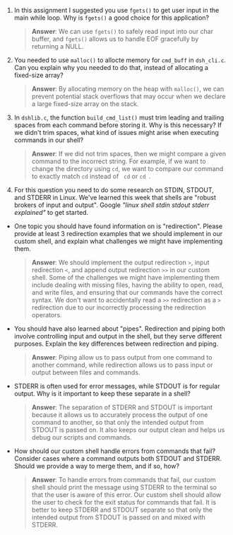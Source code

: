 1. In this assignment I suggested you use `fgets()` to get user input in the main while loop. Why is `fgets()` a good choice for this application?

    > **Answer**: We can use `fgets()` to safely read input into our char buffer, and `fgets()` allows us to handle EOF gracefully by returning a NULL.

2. You needed to use `malloc()` to allocte memory for `cmd_buff` in `dsh_cli.c`. Can you explain why you needed to do that, instead of allocating a fixed-size array?

    > **Answer**:  By allocating memory on the heap with `malloc()`, we can prevent potential stack overflows that may occur when we declare a large fixed-size array on the stack.


3. In `dshlib.c`, the function `build_cmd_list()` must trim leading and trailing spaces from each command before storing it. Why is this necessary? If we didn't trim spaces, what kind of issues might arise when executing commands in our shell?

    > **Answer**:  If we did not trim spaces, then we might compare a given command to the incorrect string. For example, if we want to change the directory using `cd`, we want to compare our command to exactly match `cd` instead of ` cd` or `cd `.

4. For this question you need to do some research on STDIN, STDOUT, and STDERR in Linux. We've learned this week that shells are "robust brokers of input and output". Google _"linux shell stdin stdout stderr explained"_ to get started.

- One topic you should have found information on is "redirection". Please provide at least 3 redirection examples that we should implement in our custom shell, and explain what challenges we might have implementing them.

    > **Answer**:  We should implement the output redirection `>`, input redirection `<`, and append output redirection `>>` in our custom shell. Some of the challenges we might have implementing them include dealing with missing files, having the ability to open, read, and write files, and ensuring that our commands have the correct syntax. We don't want to accidentally read a `>>` redirection as a `>` redirection due to our incorrectly processing the redirection operators.

- You should have also learned about "pipes". Redirection and piping both involve controlling input and output in the shell, but they serve different purposes. Explain the key differences between redirection and piping.

    > **Answer**:  Piping allow us to pass output from one command to another command, while redirection allows us to pass input or output between files and commands.

- STDERR is often used for error messages, while STDOUT is for regular output. Why is it important to keep these separate in a shell?

    > **Answer**: The separation of STDERR and STDOUT is important because it allows us to accurately process the output of one command to another, so that only the intended output from STDOUT is passed on. It also keeps our output clean and helps us debug our scripts and commands.

- How should our custom shell handle errors from commands that fail? Consider cases where a command outputs both STDOUT and STDERR. Should we provide a way to merge them, and if so, how?

    > **Answer**:  To handle errors from commands that fail, our custom shell should print the message using STDERR to the terminal so that the user is aware of this error. Our custom shell should allow the user to check for the exit status for commands that fail. It is better to keep STDERR and STDOUT separate so that only the intended output from STDOUT is passed on and mixed with STDERR.